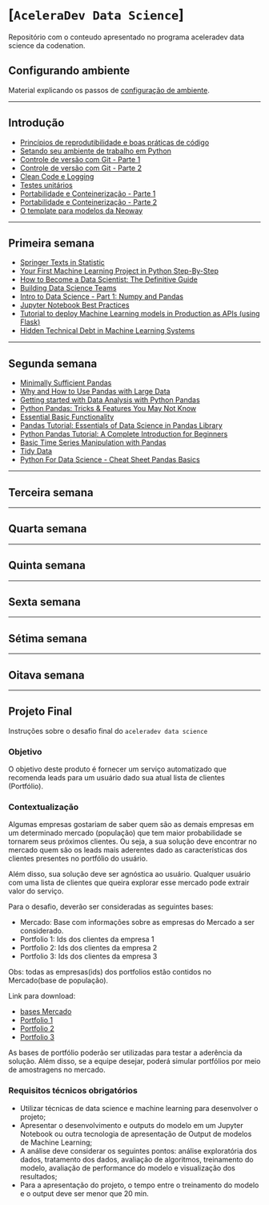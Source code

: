 # [`AceleraDev Data Science`]

Repositório com o conteudo apresentado no programa aceleradev data science da codenation.

## Configurando ambiente

Material explicando os passos de [configuração de ambiente](https://drive.google.com/open?id=1cDU-Gql_0MfqquZm717RL9g6VWOCvieY).

----

## Introdução

- [Princípios de reprodutibilidade e boas práticas de código](https://www.youtube.com/watch?v=A2TLkInUUDQ)
- [Setando seu ambiente de trabalho em Python](https://www.youtube.com/watch?v=10gx94YFlnY)
- [Controle de versão com Git - Parte 1 ](https://www.youtube.com/watch?v=SLPlRAFM6Bw)
- [Controle de versão com Git - Parte 2](https://www.youtube.com/watch?v=YKdhuZWXPTw)
- [Clean Code e Logging](https://www.youtube.com/watch?v=WqZ5JBWae60)
- [Testes unitários](https://www.youtube.com/watch?v=D13Cw6fnxA0)
- [Portabilidade e Conteinerização - Parte 1](https://www.youtube.com/watch?v=pEeo4CcTPn8&feature=youtu.be)
- [Portabilidade e Conteinerização - Parte 2](https://www.youtube.com/watch?v=ICuWUBrc-CE)
- [O template para modelos da Neoway](https://www.youtube.com/watch?v=90DBx3kAoMw)
----
## Primeira semana

- [Springer Texts in Statistic](https://www.ime.unicamp.br/~dias/Intoduction%20to%20Statistical%20Learning.pdf)
- [Your First Machine Learning Project in Python Step-By-Step](https://machinelearningmastery.com/machine-learning-in-python-step-by-step/)
- [How to Become a Data Scientist: The Definitive Guide](https://www.kdnuggets.com/2017/08/become-data-scientist-definitive-guide.html)
- [Building Data Science Teams](http://www.datascienceassn.org/sites/default/files/Building%20Data%20Science%20Teams.pdf)
- [Intro to Data Science - Part 1: Numpy and Pandas](https://towardsdatascience.com/intro-to-data-science-part-1-numpy-and-pandas-49d98740661b)
- [Jupyter Notebook Best Practices](https://towardsdatascience.com/jupyter-notebook-best-practices-f430a6ba8c69)
- [Tutorial to deploy Machine Learning models in Production as APIs (using Flask)](https://www.analyticsvidhya.com/blog/2017/09/machine-learning-models-as-apis-using-flask/)
- [Hidden Technical Debt in Machine Learning Systems](https://papers.nips.cc/paper/5656-hidden-technical-debt-in-machine-learning-systems.pdf)

-----
## Segunda semana

- [Minimally Sufficient Pandas](https://medium.com/dunder-data/minimally-sufficient-pandas-a8e67f2a2428)
- [ Why and How to Use Pandas with Large Data](https://towardsdatascience.com/why-and-how-to-use-pandas-with-large-data-9594dda2ea4c)
- [Getting started with Data Analysis with Python Pandas](https://towardsdatascience.com/getting-started-to-data-analysis-with-python-pandas-with-titanic-dataset-a195ab043c77)
- [Python Pandas: Tricks & Features You May Not Know](https://realpython.com/python-pandas-tricks/)
- [Essential Basic Functionality](https://pandas.pydata.org/pandas-docs/stable/getting_started/basics.html)
- [Pandas Tutorial: Essentials of Data Science in Pandas Library](https://medium.com/@shakasom/pandas-tutorial-essentials-of-data-science-in-pandas-library-9b0c81dbfcb1)
- [Python Pandas Tutorial: A Complete Introduction for Beginners](https://www.learndatasci.com/tutorials/python-pandas-tutorial-complete-introduction-for-beginners/)
- [Basic Time Series Manipulation with Pandas](https://towardsdatascience.com/basic-time-series-manipulation-with-pandas-4432afee64ea)
- [Tidy Data](https://r4ds.had.co.nz/tidy-data.html)
- [Python For Data Science - Cheat Sheet Pandas Basics](https://assets.datacamp.com/blog_assets/PandasPythonForDataScience.pdf)

-----
## Terceira semana

-----
## Quarta semana

-----
## Quinta semana

-----
## Sexta semana

-----
## Sétima semana

-----
## Oitava semana

-----
## Projeto Final

Instruções sobre o desafio final do `aceleradev data science`

### Objetivo

O objetivo deste produto é fornecer um serviço automatizado que recomenda leads para um usuário dado sua atual lista de clientes (Portfólio).

### Contextualização

Algumas empresas gostariam de saber quem são as demais empresas em um determinado mercado (população) que tem maior probabilidade se tornarem seus próximos clientes. Ou seja, a sua solução deve encontrar no mercado quem são os leads mais aderentes dado as características dos clientes presentes no portfólio do usuário.

Além disso, sua solução deve ser agnóstica ao usuário. Qualquer usuário com uma lista de clientes que queira explorar esse mercado pode extrair valor do serviço.

Para o desafio, deverão ser consideradas as seguintes bases:

- Mercado: Base com informações sobre as empresas do Mercado a ser considerado. 
- Portfolio 1: Ids dos clientes da empresa 1 
- Portfolio 2: Ids dos clientes da empresa 2 
- Portfolio 3: Ids dos clientes da empresa 3

Obs: todas as empresas(ids) dos portfolios estão contidos no Mercado(base de população).

Link para download:
 - [bases Mercado](https://drive.google.com/open?id=1y8-kGTMrsMi4q49x7LBYfu_iP2f0Xudi) 
 - [Portfolio 1](https://drive.google.com/open?id=1hgBhk-S0jKCF-GYBz8eaaktvmkH9xI0b) 
 - [Portfolio 2](https://drive.google.com/open?id=1bbSy0C981TbenfQOAhaK6Q-q-ppq1X)
- [Portfolio 3](https://drive.google.com/open?id=18VH0WhmF3iRLk_pVwcTclUn_AiZFGYTX)

As bases de portfólio poderão ser utilizadas para testar a aderência da solução. Além disso, se a equipe desejar, poderá simular portfólios por meio de amostragens no mercado.

### Requisitos técnicos obrigatórios

- Utilizar técnicas de data science e machine learning para desenvolver o projeto;
- Apresentar o desenvolvimento e outputs do modelo em um Jupyter Notebook ou outra tecnologia de apresentação de Output de modelos de Machine Learning;
- A análise deve considerar os seguintes pontos: análise exploratória dos dados, tratamento dos dados, avaliação de algoritmos, treinamento do modelo, avaliação de performance do modelo e visualização dos resultados;
- Para a apresentação do projeto, o tempo entre o treinamento do modelo e o output deve ser menor que 20 min.

